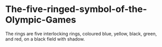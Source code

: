 # The-five-ringed-symbol-of-the-Olympic-Games
The rings are five interlocking rings, coloured blue, yellow, black, green, and red, on a black field with shadow.
